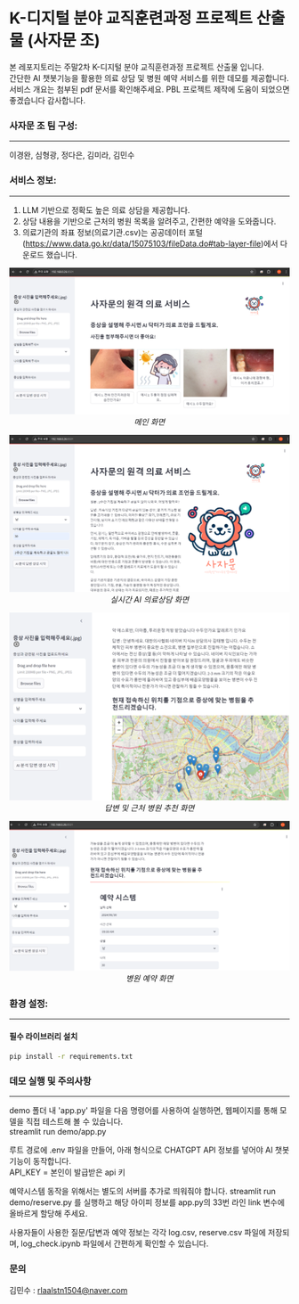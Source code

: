 # K-디지털 분야 교직훈련과정 프로젝트 산출물 (사자문 조)
본 레포지토리는 주말2차 K-디지털 분야 교직훈련과정 프로젝트 산출물 입니다.<br>
간단한 AI 챗봇기능을 활용한 의료 상담 및 병원 예약 서비스를 위한 데모를 제공합니다.<br>
서비스 개요는 첨부된 pdf 문서를 확인해주세요. PBL 프로젝트 제작에 도움이 되었으면 좋겠습니다 감사합니다.

### 사자문 조 팀 구성: 
------------------
이경완, 심형광, 정다은, 김미라, 김민수


### 서비스 정보:
------------------
1. LLM 기반으로 정확도 높은 의료 상담을 제공합니다.
2. 상담 내용을 기반으로 근처의 병원 목록을 알려주고, 간편한 예약을 도와줍니다.
3. 의료기관의 좌표 정보(의료기관.csv)는 공공데이터 포털(https://www.data.go.kr/data/15075103/fileData.do#tab-layer-file)에서 다운로드 했습니다.

<p align="center">
  <img src="assets/main_page.PNG" alt="메인 화면">
  <br>
  <em>메인 화면</em>
</p>

<p align="center">
  <img src="assets/ai_question_answering.PNG" alt="실시간 AI 의료상담 화면">
  <br>
  <em>실시간 AI 의료상담 화면</em>
</p>

<p align="center">
  <img src="assets/answer_map.PNG" alt="답변 및 근처 병원 추천 화면">
  <br>
  <em>답변 및 근처 병원 추천 화면</em>
</p>

<p align="center">
  <img src="assets/reservation.PNG" alt="병원 예약 화면">
  <br>
  <em>병원 예약 화면</em>
</p>

### 환경 설정:
------------------  
#### 필수 라이브러리 설치

```bash
pip install -r requirements.txt
```  


### 데모 실행 및 주의사항
------------------ 
demo 폴더 내 'app.py' 파일을 다음 명령어를 사용하여 실행하면, 웹페이지를 통해 모델을 직접 테스트해 볼 수 있습니다.  
streamlit run demo/app.py

루트 경로에 .env 파일을 만들어, 아래 형식으로 CHATGPT API 정보를 넣어야 AI 챗봇 기능이 동작합니다.<br>
API_KEY = 본인이 발급받은 api 키

예약시스템 동작을 위해서는 별도의 서버를 추가로 띄워줘야 합니다.
streamlit run demo/reserve.py 를 실행하고 해당 아이피 정보를 app.py의 33번 라인 link 변수에 올바르게 할당해 주세요.  

사용자들이 사용한 질문/답변과 예약 정보는 각각 log.csv, reserve.csv 파일에 저장되며, 
log_check.ipynb 파일에서 간편하게 확인할 수 있습니다.

### 문의
김민수 : rlaalstn1504@naver.com
